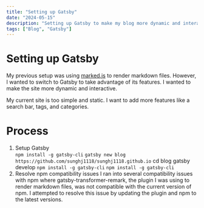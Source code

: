 ```yaml
---
title: "Setting up Gatsby"
date: "2024-05-15"
description: "Setting up Gatsby to make my blog more dynamic and interactive."
tags: ["Blog", "Gatsby"]
---
```


# Setting up Gatsby

My previous setup was using [marked.js](https://marked.js.org/) to render markdown files. However, I wanted to switch to Gatsby to take advantage of its features. I wanted to make the site more dynamic and interactive.

My current site is too simple and static. I want to add more features like a search bar, tags, and categories.

# Process
1. Setup Gatsby   
    `npm install -g gatsby-cli`
    `gatsby new blog https://github.com/sunghj1118/sunghj1118.github.io`
    cd blog
    gatsby develop
    `npm install -g gatsby-cli`
    `npm install -g gatsby-cli`
2. Resolve npm compatibility issues
    I ran into several compatibility issues with npm where gatsby-transformer-remark, the plugin I was using to render markdown files, was not compatible with the current version of npm. I attempted to resolve this issue by updating the plugin and npm to the latest versions.